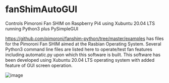 # fanShimAutoGUI
Controls Pimoroni Fan SHIM on Raspberry Pi4 using Xubuntu 20.04 LTS running Python3 plus PySimpleGUI

https://github.com/pimoroni/fanshim-python/tree/master/examples has files for the Pimoroni Fan SHIM aimed at the Rasbian Operating System.
Several Python3 command line files are listed here to operate/test fan features including automatic.py upon which this software is built. 
This software has been developed using Xubuntu 20.04 LTS operating system with added feature of GUI screen operation.

![image](https://user-images.githubusercontent.com/7591528/101183540-8fea3180-3647-11eb-8c69-5b3095b46bec.png)



